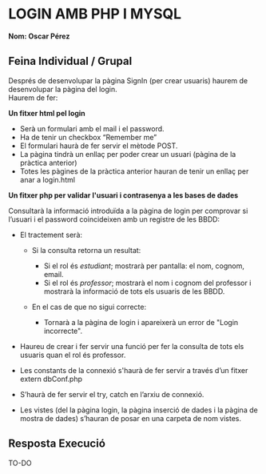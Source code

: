 # LOGIN AMB PHP I MYSQL
**Nom: Oscar Pérez**

## Feina Individual / Grupal

Després de desenvolupar la pàgina SignIn (per crear usuaris) haurem de desenvolupar la pàgina del login.  
Haurem de fer:

**Un fitxer html pel login**

- Serà un formulari amb el mail i el password. 
- Ha de tenir un checkbox “Remember me”
- El formulari haurà de fer servir el mètode POST.
- La pàgina tindrà un enllaç per poder crear un usuari (pàgina de la pràctica anterior)
- Totes les pàgines de la pràctica anterior hauran de tenir un enllaç per anar a login.html

**Un fitxer php per validar l'usuari i contrasenya a les bases de dades**  

Consultarà la informació introduïda a la pàgina de login per comprovar si l’usuari i el password coincideixen amb un registre de les BBDD:

- El tractement serà:

  - Si la consulta retorna un resultat:
    - Si el rol és *estudiant*; mostrarà per pantalla: el nom, cognom, email.
    - Si el rol és *professor*; mostrarà el nom i cognom del professor i mostrarà la informació de tots els usuaris de les BBDD.

  - En el cas de que no sigui correcte:
    - Tornarà a la pàgina de login i apareixerà un error de "Login incorrecte".

- Haureu de crear i fer servir una funció per fer la consulta de tots els usuaris quan el rol és professor.
- Les constants de la connexió s'haurà de fer servir a través d’un fitxer extern dbConf.php
- S’haurà de fer servir el try, catch en l’arxiu de connexió.
- Les vistes (del la pàgina login, la pàgina inserció de dades i la pàgina de mostra de dades) s’hauran de posar en una carpeta de nom vistes.

## Resposta Execució

TO-DO